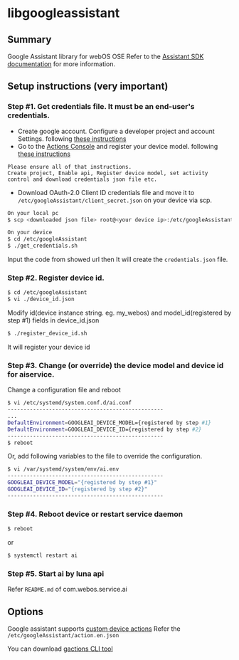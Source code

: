 # libgoogleassistant

## Summary

Google Assistant library for webOS OSE
Refer to the [Assistant SDK documentation](https://developers.google.com/assistant/sdk/) for more information.

## Setup instructions (very important)

### Step #1. Get credentials file. It must be an end-user's credentials.

* Create google account. Configure a developer project and account Settings. following [these instructions](https://developers.google.com/assistant/sdk/guides/service/python/embed/config-dev-project-and-account)
* Go to the [Actions Console](https://console.actions.google.com/) and register your device model. following [these instructions](https://developers.google.com/assistant/sdk/guides/service/python/embed/register-device)
```
Please ensure all of that instructions.
Create project, Enable api, Register device model, set activity control and download credentials json file etc.
```
* Download OAuth-2.0 Client ID credentials file and move it to ``/etc/googleAssistant/client_secret.json`` on your device via scp.
```bash
On your local pc
$ scp <downloaded json file> root@<your device ip>:/etc/googleAssistant/client_secret.json

On your device
$ cd /etc/googleAssistant
$ ./get_credentials.sh
```
Input the code from showed url then It will create the ``credentials.json`` file.


### Step #2. Register device id.

```bash
$ cd /etc/googleAssistant
$ vi ./device_id.json
```
Modify id(device instance string. eg. my_webos) and model_id(registered by step #1) fields in device_id.json

```bash
$ ./register_device_id.sh
```
It will register your device id


### Step #3. Change (or override) the device model and device id for aiservice.

Change a configuration file and reboot
```bash
$ vi /etc/systemd/system.conf.d/ai.conf
-------------------------------------------------
...
DefaultEnvironment=GOOGLEAI_DEVICE_MODEL={registered by step #1}
DefaultEnvironment=GOOGLEAI_DEVICE_ID={registered by step #2}
-------------------------------------------------
$ reboot
```
Or, add following variables to the file to override the configuration.
```bash
$ vi /var/systemd/system/env/ai.env
-------------------------------------------------
GOOGLEAI_DEVICE_MODEL="{registered by step #1}"
GOOGLEAI_DEVICE_ID="{registered by step #2}"
-------------------------------------------------
```

### Step #4. Reboot device or restart service daemon

```bash
$ reboot
```
or
```bash
$ systemctl restart ai
```


### Step #5. Start ai by luna api
Refer ``README.md`` of com.webos.service.ai


## Options

Google assistant supports [custom device actions](https://developers.google.com/assistant/sdk/guides/service/python/extend/custom-actions)
Refer the ``/etc/googleAssistant/action.en.json``

You can download [gactions CLI tool](https://developers.google.com/actions/tools/gactions-cli)
